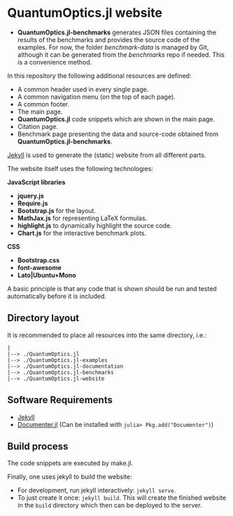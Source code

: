 # QuantumOptics.jl website

* **QuantumOptics.jl-benchmarks** generates JSON files containing the results of the benchmarks and provides the source code of the examples. For now, the folder *benchmark-data* is managed by Git, although it can be generated from the *benchmarks* repo if needed. This is a convenience method.

In this repository the following additional resources are defined:
* A common header used in every single page.
* A common navigation menu (on the top of each page).
* A common footer.
* The main page.
* **QuantumOptics.jl** code snippets which are shown in the main page.
* Citation page.
* Benchmark page presenting the data and source-code obtained from **QuantumOptics.jl-benchmarks**.

[Jekyll](https://jekyllrb.com) is used to generate the (static) website from all different parts.

The website itself uses the following technologies:

**JavaScript libraries**
* **jquery.js**
* **Require.js**
* **Bootstrap.js** for the layout.
* **MathJax.js** for representing LaTeX formulas.
* **highlight.js** to dynamically highlight the source code.
* **Chart.js** for the interactive benchmark plots.

**CSS**
* **Bootstrap.css**
* **font-awesome**
* **Lato|Ubuntu+Mono**


A basic principle is that any code that is shown should be run and tested automatically before it is included.


## Directory layout

It is recommended to place all resources into the same directory, i.e.:

    |
    |--> ./QuantumOptics.jl
    |--> ./QuantumOptics.jl-examples
    |--> ./QuantumOptics.jl-documentation
    |--> ./QuantumOptics.jl-benchmarks
    |--> ./QuantumOptics.jl-website


## Software Requirements

* [Jekyll](https://jekyllrb.com)
* [Documenter.jl](https://juliadocs.github.io/Documenter.jl) (Can be installed with `julia> Pkg.add("Documenter")`)


## Build process

The code snippets are executed by make.jl.

Finally, one uses jekyll to build the website:

* For development, run jekyll interactively: `jekyll serve`.
* To just create it once: `jekyll build`. This will create the finished website in the `build` directory which then can be deployed to the server.
